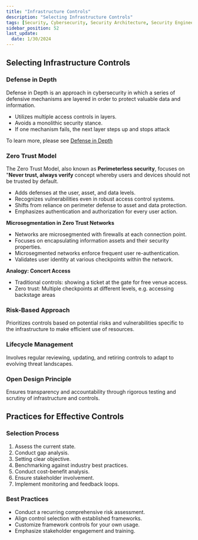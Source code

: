 ```yaml
---
title: "Infrastructure Controls"
description: "Selecting Infrastructure Controls"
tags: [Security, Cybersecurity, Security Architecture, Security Engineering]
sidebar_position: 52
last_update:
  date: 1/30/2024
---
```



## Selecting Infrastructure Controls

### Defense in Depth

Defense in Depth is an approach in cybersecurity in which a series of defensive mechanisms are layered in order to protect valuable data and information. 

- Utilizes multiple access controls in layers.
- Avoids a monolithic security stance.
- If one mechanism fails, the next layer steps up and stops attack

To learn more, please see [Defense in Depth](/docs/007-Cybersecurity/006-Identity-and-Access-Management/010-Defense-in-Depth.md)

### Zero Trust Model 

The Zero Trust Model, also known as **Perimeterless security**, focuses on "**Never trust, always verify** concept whereby users and devices should not be trusted by default.

  - Adds defenses at the user, asset, and data levels.
  - Recognizes vulnerabilities even in robust access control systems.
  - Shifts from reliance on perimeter defense to asset and data protection.
  - Emphasizes authentication and authorization for every user action.

**Microsegmentation in Zero Trust Networks**

  - Networks are microsegmented with firewalls at each connection point.
  - Focuses on encapsulating information assets and their security properties.
  - Microsegmented networks enforce frequent user re-authentication.
  - Validates user identity at various checkpoints within the network.

**Analogy: Concert Access**

  - Traditional controls: showing a ticket at the gate for free venue access.
  - Zero trust: Multiple checkpoints at different levels, e.g. accessing backstage areas

### Risk-Based Approach 

Prioritizes controls based on potential risks and vulnerabilities specific to the infrastructure to make efficient use of resources.

### Lifecycle Management

Involves regular reviewing, updating, and retiring controls to adapt to evolving threat landscapes.

### Open Design Principle 

Ensures transparency and accountability through rigorous testing and scrutiny of infrastructure and controls.

## Practices for Effective Controls

### Selection Process

1. Assess the current state.
2. Conduct gap analysis.
3. Setting clear objective.
4. Benchmarking against industry best practices.
5. Conduct cost-benefit analysis.
6. Ensure stakeholder involvement.
7. Implement monitoring and feedback loops.

### Best Practices 

- Conduct a recurring comprehensive risk assessment.
- Align control selection with established frameworks.
- Customize framework controls for your own usage.
- Emphasize stakeholder engagement and training.

